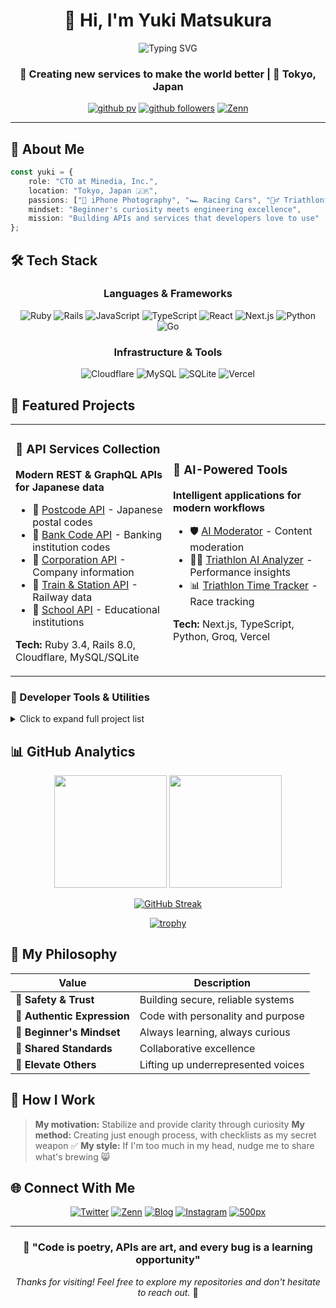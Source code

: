 <div align="center">

# 👋 Hi, I'm Yuki Matsukura

<img src="https://readme-typing-svg.herokuapp.com?font=Fira+Code&size=22&duration=3000&pause=1000&color=58A6FF&center=true&vCenter=true&width=600&lines=CTO+at+Minedia%2C+Inc.;Full-Stack+Developer;API+Architect;Tech+Enthusiast" alt="Typing SVG" />

### 🚀 Creating new services to make the world better | 📍 Tokyo, Japan

[![github pv](https://komarev.com/ghpvc/?username=matsubo&color=58A6FF&style=for-the-badge)](https://github.com/matsubo)
[![github followers](https://img.shields.io/github/followers/matsubo?label=Followers&logo=github&style=for-the-badge&color=58A6FF)](https://github.com/matsubo)
[![Zenn](https://img.shields.io/badge/Zenn-3EA8FF?style=for-the-badge&logo=zenn&logoColor=white)](https://zenn.dev/matsubokkuri)

</div>

---

## 🎯 About Me

```typescript
const yuki = {
    role: "CTO at Minedia, Inc.",
    location: "Tokyo, Japan 🇯🇵",
    passions: ["📸 iPhone Photography", "🏎️ Racing Cars", "🏊‍♂️ Triathlon", "📻 Amateur Radio", "️👶 Parenting Hacks"],
    mindset: "Beginner's curiosity meets engineering excellence",
    mission: "Building APIs and services that developers love to use"
};
```

## 🛠️ Tech Stack

<div align="center">

### Languages & Frameworks
![Ruby](https://img.shields.io/badge/Ruby-CC342D?style=for-the-badge&logo=ruby&logoColor=white)
![Rails](https://img.shields.io/badge/Rails-CC0000?style=for-the-badge&logo=ruby-on-rails&logoColor=white)
![JavaScript](https://img.shields.io/badge/JavaScript-F7DF1E?style=for-the-badge&logo=javascript&logoColor=black)
![TypeScript](https://img.shields.io/badge/TypeScript-007ACC?style=for-the-badge&logo=typescript&logoColor=white)
![React](https://img.shields.io/badge/React-20232A?style=for-the-badge&logo=react&logoColor=61DAFB)
![Next.js](https://img.shields.io/badge/Next.js-000000?style=for-the-badge&logo=next.js&logoColor=white)
![Python](https://img.shields.io/badge/Python-3776AB?style=for-the-badge&logo=python&logoColor=white)
![Go](https://img.shields.io/badge/Go-00ADD8?style=for-the-badge&logo=go&logoColor=white)

### Infrastructure & Tools
![Cloudflare](https://img.shields.io/badge/Cloudflare-F38020?style=for-the-badge&logo=Cloudflare&logoColor=white)
![MySQL](https://img.shields.io/badge/MySQL-005C84?style=for-the-badge&logo=mysql&logoColor=white)
![SQLite](https://img.shields.io/badge/SQLite-07405E?style=for-the-badge&logo=sqlite&logoColor=white)
![Vercel](https://img.shields.io/badge/Vercel-000000?style=for-the-badge&logo=vercel&logoColor=white)

</div>

## 🚀 Featured Projects

<table>
<tr>
<td width="50%">

### 🏢 API Services Collection
**Modern REST & GraphQL APIs for Japanese data**

- 📮 [Postcode API](https://postcode.teraren.com/) - Japanese postal codes
- 🏦 [Bank Code API](https://bank.teraren.com/) - Banking institution codes  
- 🏢 [Corporation API](https://corporation.teraren.com/) - Company information
- 🚄 [Train & Station API](https://train.teraren.com/) - Railway data
- 🏫 [School API](https://school.teraren.com/) - Educational institutions

**Tech:** Ruby 3.4, Rails 8.0, Cloudflare, MySQL/SQLite

</td>
<td width="50%">

### 🤖 AI-Powered Tools
**Intelligent applications for modern workflows**

- 🛡️ [AI Moderator](https://ai-moderator.teraren.com/) - Content moderation
- 🏊‍♂️ [Triathlon AI Analyzer](https://ai-triathlon-result.teraren.com/) - Performance insights
- 📊 [Triathlon Time Tracker](https://sado-xi.vercel.app/) - Race tracking

**Tech:** Next.js, TypeScript, Python, Groq, Vercel

</td>
</tr>
</table>

### 🔧 Developer Tools & Utilities

<details>
<summary>Click to expand full project list</summary>

| Project | Description | Tech Stack |
|---------|-------------|------------|
| 🎲 [Roulette Strategy Simulator](https://github.com/matsubo/roulett-strategy-simulator) | Mathematical gambling analysis | Ruby, Gnuplot |
| 📊 [Mackerel APC UPS Plugin](https://github.com/matsubo/mackerel-plugin-apcupsd) | Infrastructure monitoring | Go |
| 🛒 [Amazon Affiliate Extension](https://github.com/matsubo/cocoon-amazon-shortcode) | Chrome extension for Cocoon theme | JavaScript |
| 📅 [Japanese Calendar Converter](https://seireki.teraren.com/) | A.D. ↔ Japanese era conversion | Ruby, Rails |
| 📈 [COVID-19 Tracker](https://covid19.teraren.com/) | Pandemic data visualization | Ruby, WordPress |

</details>

## 📊 GitHub Analytics

<div align="center">

<img height="180em" src="https://github-readme-stats.vercel.app/api?username=matsubo&show_icons=true&theme=tokyonight&include_all_commits=true&count_private=true"/>
<img height="180em" src="https://github-readme-stats.vercel.app/api/top-langs/?username=matsubo&layout=compact&langs_count=8&theme=tokyonight"/>

</div>

<div align="center">

[![GitHub Streak](http://github-readme-streak-stats.herokuapp.com?user=matsubo&theme=tokyonight&hide_border=true)](https://git.io/streak-stats)

[![trophy](https://github-profile-trophy.vercel.app/?username=matsubo&theme=tokyonight&column=7)](https://github.com/ryo-ma/github-profile-trophy)

</div>

## 💭 My Philosophy

<div align="center">

| Value | Description |
|-------|-------------|
| 💖 **Safety & Trust** | Building secure, reliable systems |
| 🌟 **Authentic Expression** | Code with personality and purpose |
| 🍏 **Beginner's Mindset** | Always learning, always curious |
| 🙌 **Shared Standards** | Collaborative excellence |
| 🚀 **Elevate Others** | Lifting up underrepresented voices |

</div>

## 🎯 How I Work

> **My motivation:** Stabilize and provide clarity through curiosity
> **My method:** Creating just enough process, with checklists as my secret weapon ✅
> **My style:** If I'm too much in my head, nudge me to share what's brewing 😸

## 🌐 Connect With Me

<div align="center">

[![Twitter](https://img.shields.io/badge/Twitter-1DA1F2?style=for-the-badge&logo=twitter&logoColor=white)](https://x.com/matsubokkuri)
[![Zenn](https://img.shields.io/badge/Zenn-3EA8FF?style=for-the-badge&logo=zenn&logoColor=white)](https://zenn.dev/matsubokkuri)
[![Blog](https://img.shields.io/badge/Tech_Blog-FF5722?style=for-the-badge&logo=blogger&logoColor=white)](https://blog.teraren.com/)
[![Instagram](https://img.shields.io/badge/Instagram-E4405F?style=for-the-badge&logo=instagram&logoColor=white)](https://instagram.com/matsubobo)
[![500px](https://img.shields.io/badge/500px-0099E5?style=for-the-badge&logo=500px&logoColor=white)](https://500px.com/matsubokkuri)

</div>

---

<div align="center">

### 🎨 "Code is poetry, APIs are art, and every bug is a learning opportunity"

*Thanks for visiting! Feel free to explore my repositories and don't hesitate to reach out.* 🚀

</div>
